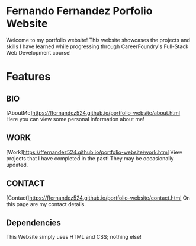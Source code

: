 # Fernando Fernandez Porfolio Website

 Welcome to my portfolio website! This website showcases the projects and skills I have learned while
 progressing through CareerFoundry's Full-Stack Web Development course!

# Features

## BIO
[AboutMe]https://ffernandez524.github.io/portfolio-website/about.html
Here you can view some personal information about me!

## WORK
[Work]https://ffernandez524.github.io/portfolio-website/work.html
View projects that I have completed in the past! They may be occasionally updated.

## CONTACT
[Contact]https://ffernandez524.github.io/portfolio-website/contact.html
On this page are my contact details.

## Dependencies
This Website simply uses HTML and CSS; nothing else!
